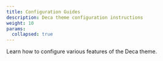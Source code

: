 ```yaml
---
title: Configuration Guides
description: Deca theme configuration instructions
weight: 10
params:
  collapsed: true
---
```


Learn how to configure various features of the Deca theme.